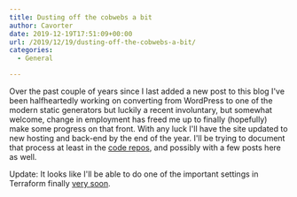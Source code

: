 ```yaml
---
title: Dusting off the cobwebs a bit
author: Cavorter
date: 2019-12-19T17:51:09+00:00
url: /2019/12/19/dusting-off-the-cobwebs-a-bit/
categories:
  - General

---
```

Over the past couple of years since I last added a new post to this blog I've been halfheartedly working on converting from WordPress to one of the modern static generators but luckily a recent involuntary, but somewhat welcome, change in employment has freed me up to finally (hopefully) make some progress on that front. With any luck I'll have the site updated to new hosting and back-end by the end of the year. I'll be trying to document that process at least in the [code repos](https://github.com/Cavorter/static-site-on-az-tf), and possibly with a few posts here as well.

Update: It looks like I'll be able to do one of the important settings in Terraform finally [very soon](https://github.com/terraform-providers/terraform-provider-azurerm/pull/5143).
